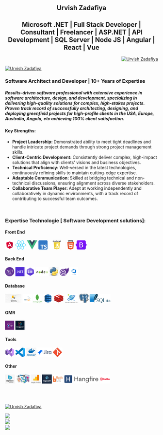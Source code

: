 <h2 align="center">Urvish Zadafiya</h2>
<h2 align="center">Microsoft .NET | Full Stack Developer | Consultant | Freelancer | ASP.NET |  API Development | SQL Server | Node JS | Angular | React | Vue </h2>

<p align="right"><a href="https://github.com/UrvishZadafiya"><img src="https://komarev.com/ghpvc/?username=UrvishZadafiya&label=Profile%20views&color=0e75b6&style=flat" alt="Urvish Zadafiya" /></a></p>

<p align="left"> <a href="https://github.com/UrvishZadafiya"><img src="https://github-profile-trophy.vercel.app/?username=UrvishZadafiya" alt="Urvish Zadafiya" /></a> </p>

<p>
  <h3>Software Architect and Developer | 10+ Years of Expertise</h3>

  <h5>Results-driven software professional with extensive experience in software architecture, design, and development, specializing in delivering high-quality solutions for complex, high-stakes projects. Proven track record of successfully architecting, designing, and deploying greenfield projects for high-profile clients in the USA, Europe, Australia, Angola, etc achieving 100% client satisfaction.<h5>

  <h4>Key Strengths:</h4>

  <ul>
    <li><b>Project Leadership: </b> Demonstrated ability to meet tight deadlines and handle intricate project demands through strong project management skills.</li>
    <li><b>Client-Centric Development: </b> Consistently deliver complex, high-impact solutions that align with clients' visions and business objectives.</li>
    <li><b>Technical Proficiency: </b> Well-versed in the latest technologies, continuously refining skills to maintain cutting-edge expertise.</li>
    <li><b>Adaptable Communication: </b> Skilled at bridging technical and non-technical discussions, ensuring alignment across diverse stakeholders.</li>
    <li><b>Collaborative Team Player: </b> Adept at working independently and collaboratively in dynamic environments, with a track record of contributing to successful team outcomes.</li>
  </ul>
</p>

<br>
<h3 align="left">Expertise Technologie [ Software Development solutions]:</h3>
<h4 align="left"> Front End  </h4>
<a href="https://github.com/UrvishZadafiya"><img src="https://raw.githubusercontent.com/UrvishZadafiya/UrvishZadafiya/refs/heads/main/Images/FrontEnd/Angular.png" height="30" alt="Angular"/></a>
<a href="https://github.com/UrvishZadafiya"><img src="https://raw.githubusercontent.com/UrvishZadafiya/UrvishZadafiya/refs/heads/main/Images/FrontEnd/React.png" height="30" alt="React"/></a>
<a href="https://github.com/UrvishZadafiya"><img src="https://raw.githubusercontent.com/UrvishZadafiya/UrvishZadafiya/refs/heads/main/Images/FrontEnd/Vue.png" height="30" alt="Vue"/></a>
<a href="https://github.com/UrvishZadafiya"><img src="https://raw.githubusercontent.com/UrvishZadafiya/UrvishZadafiya/refs/heads/main/Images/FrontEnd/Typescript.png" height="30" alt="Typescript"/></a>
<a href="https://github.com/UrvishZadafiya"><img src="https://raw.githubusercontent.com/UrvishZadafiya/UrvishZadafiya/refs/heads/main/Images/FrontEnd/JavaScript.png" height="30" alt="JavaScript"/></a>
<a href="https://github.com/UrvishZadafiya"><img src="https://raw.githubusercontent.com/UrvishZadafiya/UrvishZadafiya/refs/heads/main/Images/FrontEnd/Html5.png" height="30" alt="Html5"/></a>
<a href="https://github.com/UrvishZadafiya"><img src="https://raw.githubusercontent.com/UrvishZadafiya/UrvishZadafiya/refs/heads/main/Images/FrontEnd/Bootstrap.jpg" height="30" alt="Bootstrap"/></a>

<h4 align="left"> Back End  </h4>
 <a href="https://github.com/UrvishZadafiya"><img src="https://raw.githubusercontent.com/UrvishZadafiya/UrvishZadafiya/refs/heads/main/Images/BackEnd/DotNetCore.png" height="30" alt="DotNetCore"/></a>
 <a href="https://github.com/UrvishZadafiya"><img src="https://raw.githubusercontent.com/UrvishZadafiya/UrvishZadafiya/refs/heads/main/Images/BackEnd/NETFramework.png" height="30" alt="NETFramework"/></a>
 <a href="https://github.com/UrvishZadafiya"><img src="https://raw.githubusercontent.com/UrvishZadafiya/UrvishZadafiya/refs/heads/main/Images/BackEnd/C-sharp.jpg" height="30" alt="C-sharp"/></a>
 <a href="https://github.com/UrvishZadafiya"><img src="https://raw.githubusercontent.com/UrvishZadafiya/UrvishZadafiya/refs/heads/main/Images/BackEnd/Node.png" height="30" alt="Node"/></a>
 <a href="https://github.com/UrvishZadafiya"><img src="https://raw.githubusercontent.com/UrvishZadafiya/UrvishZadafiya/refs/heads/main/Images/BackEnd/Python.jpg" height="30" alt="Python"/></a>
 <a href="https://github.com/UrvishZadafiya"><img src="https://raw.githubusercontent.com/UrvishZadafiya/UrvishZadafiya/refs/heads/main/Images/BackEnd/Blazor.png" height="30" alt="Blazor"/></a>
 <a href="https://github.com/UrvishZadafiya"><img src="https://raw.githubusercontent.com/UrvishZadafiya/UrvishZadafiya/refs/heads/main/Images/BackEnd/AzureDevOps.png" height="30" alt="Azure DevOps"/></a>

<h4 align="left"> Database </h4>
 <a href="https://github.com/UrvishZadafiya"><img src="https://raw.githubusercontent.com/UrvishZadafiya/UrvishZadafiya/refs/heads/main/Images/Database/MSSql.jpg" height="30" alt="Microsoft SQL Server (SQL)"/></a>
 <a href="https://github.com/UrvishZadafiya"><img src="https://raw.githubusercontent.com/UrvishZadafiya/UrvishZadafiya/refs/heads/main/Images/Database/MySql.png" height="30" alt="My SQL"/></a>
 <a href="https://github.com/UrvishZadafiya"><img src="https://raw.githubusercontent.com/UrvishZadafiya/UrvishZadafiya/refs/heads/main/Images/Database/MongoDB.png" height="30" alt="Mongo DB"/></a>
 <a href="https://github.com/UrvishZadafiya"><img src="https://raw.githubusercontent.com/UrvishZadafiya/UrvishZadafiya/refs/heads/main/Images/Database/DynamoDB.jpg" height="30" alt="Dynamo DB"/></a>
 <a href="https://github.com/UrvishZadafiya"><img src="https://raw.githubusercontent.com/UrvishZadafiya/UrvishZadafiya/refs/heads/main/Images/Database/Redis.png" height="30" alt="Redis"/></a>
 <a href="https://github.com/UrvishZadafiya"><img src="https://raw.githubusercontent.com/UrvishZadafiya/UrvishZadafiya/refs/heads/main/Images/Database/CosmosDB.png" height="30" alt="Cosmos DB"/></a>
 <a href="https://github.com/UrvishZadafiya"><img src="https://raw.githubusercontent.com/UrvishZadafiya/UrvishZadafiya/refs/heads/main/Images/Database/PostgreSQL.png" height="30" alt="Postgre SQL"/></a>
 <a href="https://github.com/UrvishZadafiya"><img src="https://raw.githubusercontent.com/UrvishZadafiya/UrvishZadafiya/refs/heads/main/Images/Database/SQLite.png" height="30" alt="SQLite"/></a>


<h4 align="left"> OMR  </h4>
 <a href="https://github.com/UrvishZadafiya"><img src="https://raw.githubusercontent.com/UrvishZadafiya/UrvishZadafiya/refs/heads/main/Images/OMR/EntityFramework.png" height="30" alt="Entity Framework"/></a>
 <a href="https://github.com/UrvishZadafiya"><img src="https://raw.githubusercontent.com/UrvishZadafiya/UrvishZadafiya/refs/heads/main/Images/OMR/Dapper.jpg" height="30" alt="Dapper"/></a>
 

<h4 align="left"> Tools  </h4>
<a href="https://github.com/UrvishZadafiya"><img src="https://raw.githubusercontent.com/UrvishZadafiya/UrvishZadafiya/refs/heads/main/Images/Tools/VisualStudio2022.jpg" height="30" alt=" VS2022 and lower version"/></a>
<a href="https://github.com/UrvishZadafiya"><img src="https://raw.githubusercontent.com/UrvishZadafiya/UrvishZadafiya/refs/heads/main/Images/Tools/VsCode.jpg" height="30" alt="VS Code"/></a>
<a href="https://github.com/UrvishZadafiya"><img src="https://raw.githubusercontent.com/UrvishZadafiya/UrvishZadafiya/refs/heads/main/Images/Tools/Docker.jpg" height="30" alt="Docker"/></a>
<a href="https://github.com/UrvishZadafiya"><img src="https://raw.githubusercontent.com/UrvishZadafiya/UrvishZadafiya/refs/heads/main/Images/Tools/Jira.png" height="30" alt="Jira"/></a>
<a href="https://github.com/UrvishZadafiya"><img src="https://raw.githubusercontent.com/UrvishZadafiya/UrvishZadafiya/refs/heads/main/Images/Tools/Git.jpg" height="30" alt="Git"/></a>


<h4 align="left"> Other </h4>
<a href="https://github.com/UrvishZadafiya"><img src="https://raw.githubusercontent.com/UrvishZadafiya/UrvishZadafiya/refs/heads/main/Images/Other/PaymentGateways.jpg" height="30" alt="Payment Gateways"/></a>
<a href="https://github.com/UrvishZadafiya"><img src="https://raw.githubusercontent.com/UrvishZadafiya/UrvishZadafiya/refs/heads/main/Images/Other/SocialMediaIntegration.jpg" height="30" alt="Social Media Integration"/></a>
<a href="https://github.com/UrvishZadafiya"><img src="https://raw.githubusercontent.com/UrvishZadafiya/UrvishZadafiya/refs/heads/main/Images/Other/GoogleAnalysis.jpg" height="30" alt="Google Analysis"/></a>
<a href="https://github.com/UrvishZadafiya"><img src="https://raw.githubusercontent.com/UrvishZadafiya/UrvishZadafiya/refs/heads/main/Images/Other/SignalR.jpg" height="30" alt="SignalR"/></a>
<a href="https://github.com/UrvishZadafiya"><img src="https://raw.githubusercontent.com/UrvishZadafiya/UrvishZadafiya/refs/heads/main/Images/Other/RabbitMQ.jpg" height="30" alt="RabbitMQ"/></a>
<a href="https://github.com/UrvishZadafiya"><img src="https://raw.githubusercontent.com/UrvishZadafiya/UrvishZadafiya/refs/heads/main/Images/Other/Hangfire.png" height="30" alt="Hangfire"/></a>
<a href="https://github.com/UrvishZadafiya"><img src="https://raw.githubusercontent.com/UrvishZadafiya/UrvishZadafiya/refs/heads/main/Images/Other/Twillo.png" height="30" alt="Twillo"/></a>


<br><br>
<div>
<p><a href="https://github.com/UrvishZadafiya"><img align="center" src="https://github-readme-streak-stats.herokuapp.com/?user=UrvishZadafiya&" alt="Urvish Zadafiya" /></a></p>
</div>



![](https://github-readme-stats.vercel.app/api?username=UrvishZadafiya&theme=dark&hide_border=false&include_all_commits=false&count_private=false)<br/>
![](https://github-readme-streak-stats.herokuapp.com/?user=UrvishZadafiya&theme=dark&hide_border=false)<br/>
![](https://github-readme-stats.vercel.app/api/top-langs/?username=UrvishZadafiya&theme=dark&hide_border=false&include_all_commits=false&count_private=false&layout=compact)
